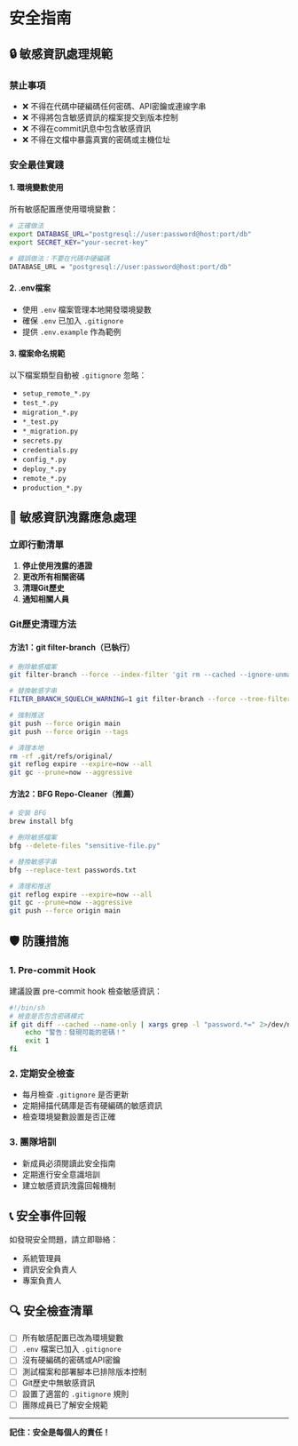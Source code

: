 # 安全指南

## 🔒 敏感資訊處理規範

### 禁止事項
- ❌ 不得在代碼中硬編碼任何密碼、API密鑰或連線字串
- ❌ 不得將包含敏感資訊的檔案提交到版本控制
- ❌ 不得在commit訊息中包含敏感資訊
- ❌ 不得在文檔中暴露真實的密碼或主機位址

### 安全最佳實踐

#### 1. 環境變數使用
所有敏感配置應使用環境變數：
```bash
# 正確做法
export DATABASE_URL="postgresql://user:password@host:port/db"
export SECRET_KEY="your-secret-key"

# 錯誤做法：不要在代碼中硬編碼
DATABASE_URL = "postgresql://user:password@host:port/db"
```

#### 2. .env檔案
- 使用 `.env` 檔案管理本地開發環境變數
- 確保 `.env` 已加入 `.gitignore`
- 提供 `.env.example` 作為範例

#### 3. 檔案命名規範
以下檔案類型自動被 `.gitignore` 忽略：
- `setup_remote_*.py`
- `test_*.py`
- `migration_*.py`
- `*_test.py`
- `*_migration.py`
- `secrets.py`
- `credentials.py`
- `config_*.py`
- `deploy_*.py`
- `remote_*.py`
- `production_*.py`

## 🚨 敏感資訊洩露應急處理

### 立即行動清單
1. **停止使用洩露的憑證**
2. **更改所有相關密碼**
3. **清理Git歷史**
4. **通知相關人員**

### Git歷史清理方法

#### 方法1：git filter-branch（已執行）
```bash
# 刪除敏感檔案
git filter-branch --force --index-filter 'git rm --cached --ignore-unmatch path/to/sensitive/file' --prune-empty --tag-name-filter cat -- --all

# 替換敏感字串
FILTER_BRANCH_SQUELCH_WARNING=1 git filter-branch --force --tree-filter 'find . -name "*.py" -type f -exec sed -i "" "s/SENSITIVE_STRING/[REDACTED]/g" {} + 2>/dev/null || true' --prune-empty --tag-name-filter cat -- --all

# 強制推送
git push --force origin main
git push --force origin --tags

# 清理本地
rm -rf .git/refs/original/
git reflog expire --expire=now --all
git gc --prune=now --aggressive
```

#### 方法2：BFG Repo-Cleaner（推薦）
```bash
# 安裝 BFG
brew install bfg

# 刪除敏感檔案
bfg --delete-files "sensitive-file.py"

# 替換敏感字串
bfg --replace-text passwords.txt

# 清理和推送
git reflog expire --expire=now --all
git gc --prune=now --aggressive
git push --force origin main
```

## 🛡️ 防護措施

### 1. Pre-commit Hook
建議設置 pre-commit hook 檢查敏感資訊：
```bash
#!/bin/sh
# 檢查是否包含密碼模式
if git diff --cached --name-only | xargs grep -l "password.*=" 2>/dev/null; then
    echo "警告：發現可能的密碼！"
    exit 1
fi
```

### 2. 定期安全檢查
- 每月檢查 `.gitignore` 是否更新
- 定期掃描代碼庫是否有硬編碼的敏感資訊
- 檢查環境變數設置是否正確

### 3. 團隊培訓
- 新成員必須閱讀此安全指南
- 定期進行安全意識培訓
- 建立敏感資訊洩露回報機制

## 📞 安全事件回報

如發現安全問題，請立即聯絡：
- 系統管理員
- 資訊安全負責人
- 專案負責人

## 🔍 安全檢查清單

- [ ] 所有敏感配置已改為環境變數
- [ ] `.env` 檔案已加入 `.gitignore`
- [ ] 沒有硬編碼的密碼或API密鑰
- [ ] 測試檔案和部署腳本已排除版本控制
- [ ] Git歷史中無敏感資訊
- [ ] 設置了適當的 `.gitignore` 規則
- [ ] 團隊成員已了解安全規範

---

**記住：安全是每個人的責任！** 